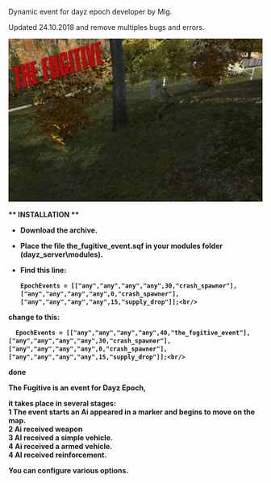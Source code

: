 Dynamic event for dayz epoch developer by Mig.</br>

Updated 24.10.2018 and remove multiples bugs and errors.

![alt text](https://github.com/MigSDev5/TheFugitive_event/blob/master/thefugitive.png)

<b>** INSTALLATION **</br>
  - Download the archive.</br>
  
  - Place the file the_fugitive_event.sqf in your modules folder (dayz_server\modules).</br>
  - Find this line:</br>
  
        EpochEvents = [["any","any","any","any",30,"crash_spawner"],["any","any","any","any",0,"crash_spawner"],["any","any","any","any",15,"supply_drop"]];<br/>
     
   change to this:<br/>
   
      EpochEvents = [["any","any","any","any",40,"the_fugitive_event"],["any","any","any","any",30,"crash_spawner"],["any","any","any","any",0,"crash_spawner"],["any","any","any","any",15,"supply_drop"]];<br/>
      
   done
   
   The Fugitive is an event for Dayz Epoch,</br> 
   
   it takes place in several stages:</br>
   1 The event starts an Ai appeared in a marker and begins to move on the map.</br>
   2 Ai received weapon</br>
   3 AI received a simple vehicle.</br>
   4 Ai received a armed vehicle.</br>
   4 AI received reinforcement.</br>
   
   You can configure various options.
